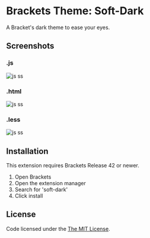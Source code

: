 Brackets Theme: Soft-Dark
=========

A Bracket's dark theme to ease your eyes.

## Screenshots ##

### .js ###
![js ss](https://raw.githubusercontent.com/ruiafonsopereira/Soft-Dark/master/ss_js.png?raw=true "js")

### .html ###
![js ss](https://raw.githubusercontent.com/ruiafonsopereira/Soft-Dark/master/ss_html.png?raw=true "html")

### .less ###
![js ss](https://raw.githubusercontent.com/ruiafonsopereira/Soft-Dark/master/ss_less.png?raw=true "less")

## Installation ##
This extension requires Brackets Release 42 or newer.

1. Open Brackets
2. Open the extension manager
3. Search for 'soft-dark'
4. Click install

## License ##
Code licensed under the [The MIT License](https://github.com/ruiafonsopereira/Soft-Dark/blob/master/LICENSE).